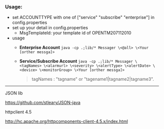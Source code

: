 ### Usage:

- set ACCOUNTTYPE with one of ["service"  "subscribe"  "enterprise"] in config.properties
- set up your detail in config.properties
	- MsgTemplateId:  your template id of OPENTM207112010
- usage
	- __Enterprise Account__ `java -cp .;lib/* Messager \<@all> \<Your [orther messga]>`
	- __Service/Subscribe Account__ `java -cp .;lib/* Messager \<tagNames> \<alarmurl> \<severity> \<alertType> \<alertDate> \<device> \<monitorGroup> \<Your [orther messga]>`
		
        > tagNames : "tagname" or "tagename1|tagname2|tagname3". 

---

JSON lib

https://github.com/stleary/JSON-java


httpclient 4.5

http://hc.apache.org/httpcomponents-client-4.5.x/index.html
